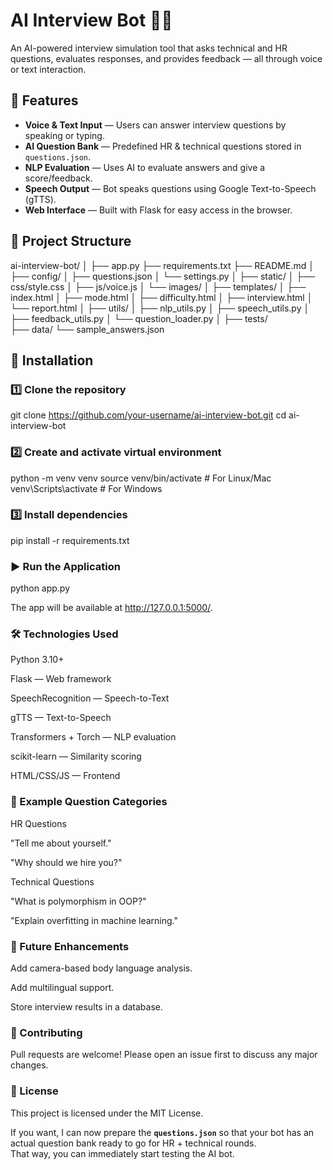 # AI Interview Bot 🎤🤖

An AI-powered interview simulation tool that asks technical and HR questions, evaluates responses, and provides feedback — all through voice or text interaction.

## 📌 Features
- **Voice & Text Input** — Users can answer interview questions by speaking or typing.
- **AI Question Bank** — Predefined HR & technical questions stored in `questions.json`.
- **NLP Evaluation** — Uses AI to evaluate answers and give a score/feedback.
- **Speech Output** — Bot speaks questions using Google Text-to-Speech (gTTS).
- **Web Interface** — Built with Flask for easy access in the browser.

## 📂 Project Structure

ai-interview-bot/
│
├── app.py
├── requirements.txt
├── README.md
│
├── config/
│   ├── questions.json
│   └── settings.py
│
├── static/
│   ├── css/style.css
│   ├── js/voice.js
│   └── images/
│
├── templates/
│   ├── index.html
│   ├── mode.html
│   ├── difficulty.html
│   ├── interview.html
│   └── report.html
│
├── utils/
│   ├── nlp_utils.py
│   ├── speech_utils.py
│   ├── feedback_utils.py
│   └── question_loader.py
│
├── tests/                    
├── data/
    └── sample_answers.json    

## 🚀 Installation

### 1️⃣ Clone the repository

git clone https://github.com/your-username/ai-interview-bot.git
cd ai-interview-bot

### 2️⃣ Create and activate virtual environment

python -m venv venv
source venv/bin/activate   # For Linux/Mac
venv\Scripts\activate      # For Windows

### 3️⃣ Install dependencies

pip install -r requirements.txt

### ▶️ Run the Application

python app.py

The app will be available at http://127.0.0.1:5000/.

### 🛠 Technologies Used

Python 3.10+

Flask — Web framework

SpeechRecognition — Speech-to-Text

gTTS — Text-to-Speech

Transformers + Torch — NLP evaluation

scikit-learn — Similarity scoring

HTML/CSS/JS — Frontend

### 📜 Example Question Categories

HR Questions

"Tell me about yourself."

"Why should we hire you?"


Technical Questions

"What is polymorphism in OOP?"

"Explain overfitting in machine learning."

### 📌 Future Enhancements

Add camera-based body language analysis.

Add multilingual support.

Store interview results in a database.

### 🤝 Contributing

Pull requests are welcome! Please open an issue first to discuss any major changes.


### 📄 License

This project is licensed under the MIT License.

If you want, I can now prepare the **`questions.json`** so that your bot has an actual question bank ready to go for HR + technical rounds.  
That way, you can immediately start testing the AI bot.

